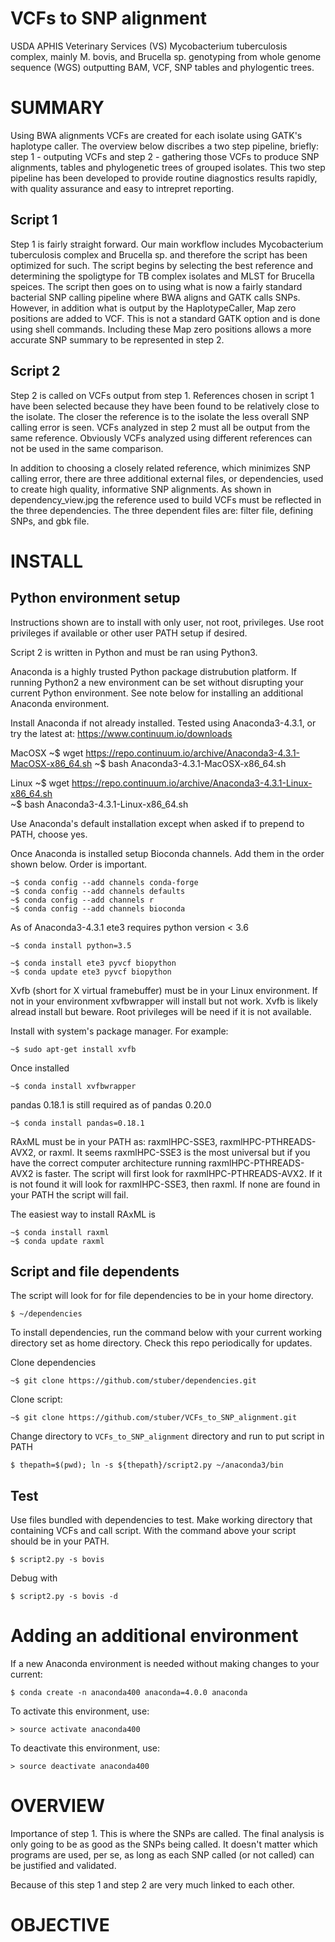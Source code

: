 VCFs to SNP alignment
=====================

USDA APHIS Veterinary Services (VS) Mycobacterium tuberculosis complex, mainly M. bovis, and Brucella sp. genotyping from whole genome sequence (WGS) outputting BAM, VCF, SNP tables and phylogentic trees. 

SUMMARY
========

Using BWA alignments VCFs are created for each isolate using GATK's haplotype caller.  The overview below discribes a two step pipeline, briefly: step 1 - outputing VCFs and step 2 - gathering those VCFs to produce SNP alignments, tables and phylogenetic trees of grouped isolates.  This two step pipeline has been developed to provide routine diagnostics results rapidly, with quality assurance and easy to intrepret reporting.

## Script 1
Step 1 is fairly straight forward.  Our main workflow includes Mycobacterium tuberculosis complex and Brucella sp. and therefore the script has been optimized for such.  The script begins by selecting the best reference and determining the spoligtype for TB complex isolates and MLST for Brucella speices.  The script then goes on to using what is now a fairly standard bacterial SNP calling pipeline where BWA aligns and GATK calls SNPs.  However, in addition what is output by the HaplotypeCaller, Map zero positions are added to VCF.  This is not a standard GATK option and is done using shell commands.  Including these Map zero positions allows a more accurate SNP summary to be represented in step 2.

## Script 2
Step 2 is called on VCFs output from step 1.  References chosen in script 1 have been selected because they have been found to be relatively close to the isolate.  The closer the reference is to the isolate the less overall SNP calling error is seen.  VCFs analyzed in step 2 must all be output from the same reference.  Obviously VCFs analyzed using different references can not be used in the same comparison.


In addition to choosing a closely related reference, which minimizes SNP calling error, there are three additional external files, or dependencies, used to create high quality, informative SNP alignments.  As shown in dependency_view.jpg the reference used to build VCFs must be reflected in the three dependencies.  The three dependent files are: filter file, defining SNPs, and gbk file.

INSTALL
=======

## Python environment setup

Instructions shown are to install with only user, not root, privileges.  Use root privileges if available or other user PATH setup if desired.

Script 2 is written in Python and must be ran using Python3.  

Anaconda is a highly trusted Python package distrubution platform.  If running Python2 a new environment can be set without disrupting your current Python environment.  See note below for installing an additional Anaconda environment.  

Install Anaconda if not already installed.  Tested using Anaconda3-4.3.1, or try the latest at: https://www.continuum.io/downloads

MacOSX
    ~$ wget https://repo.continuum.io/archive/Anaconda3-4.3.1-MacOSX-x86_64.sh
    ~$ bash Anaconda3-4.3.1-MacOSX-x86_64.sh

Linux
    ~$ wget https://repo.continuum.io/archive/Anaconda3-4.3.1-Linux-x86_64.sh        
    ~$ bash Anaconda3-4.3.1-Linux-x86_64.sh
    
Use Anaconda's default installation except when asked if to prepend to PATH, choose yes.
    
Once Anaconda is installed setup Bioconda channels.  Add them in the order shown below.  Order is important.

    ~$ conda config --add channels conda-forge
    ~$ conda config --add channels defaults
    ~$ conda config --add channels r
    ~$ conda config --add channels bioconda
    
As of Anaconda3-4.3.1 ete3 requires python version < 3.6

    ~$ conda install python=3.5
    
    ~$ conda install ete3 pyvcf biopython
    ~$ conda update ete3 pyvcf biopython

Xvfb (short for X virtual framebuffer) must be in your Linux environment.  If not in your environment xvfbwrapper will install but not work.  Xvfb is likely alread install but beware.  Root privileges will be need if it is not available.

Install with system's package manager.  For example:

    ~$ sudo apt-get install xvfb

Once installed

    ~$ conda install xvfbwrapper
    
pandas 0.18.1 is still required as of pandas 0.20.0

    ~$ conda install pandas=0.18.1

RAxML must be in your PATH as: raxmlHPC-SSE3, raxmlHPC-PTHREADS-AVX2, or raxml.  It seems raxmlHPC-SSE3 is the most universal but if you have the correct computer architecture running raxmlHPC-PTHREADS-AVX2 is faster.  The script will first look for raxmlHPC-PTHREADS-AVX2.  If it is not found it will look for raxmlHPC-SSE3, then raxml.  If none are found in your PATH the script will fail.

The easiest way to install RAxML is 

    ~$ conda install raxml
    ~$ conda update raxml

## Script and file dependents
The script will look for for file dependencies to be in your home directory.  

    $ ~/dependencies
    
To install dependencies, run the command below with your current working directory set as home directory.  Check this repo periodically for updates.

Clone dependencies

    ~$ git clone https://github.com/stuber/dependencies.git

Clone script: 

    ~$ git clone https://github.com/stuber/VCFs_to_SNP_alignment.git

Change directory to `VCFs_to_SNP_alignment` directory and run to put script in PATH

    $ thepath=$(pwd); ln -s ${thepath}/script2.py ~/anaconda3/bin
    
## Test
Use files bundled with dependencies to test.  Make working directory that containing VCFs and call script.  With the command above your script should be in your PATH.

    $ script2.py -s bovis

Debug with

    $ script2.py -s bovis -d

Adding an additional environment
=======================================

If a new Anaconda environment is needed without making changes to your current:
        
    $ conda create -n anaconda400 anaconda=4.0.0 anaconda
    
To activate this environment, use:
    
    > source activate anaconda400
    
To deactivate this environment, use:
    
    > source deactivate anaconda400

OVERVIEW
========

Importance of step 1.  This is where the SNPs are called.  The final analysis is only going to be as good as the SNPs being called.  It doesn't matter which programs are used, per se, as long as each SNP called (or not called) can be justified and validated.

Because of this step 1 and step 2 are very much linked to each other.


OBJECTIVE
==========

